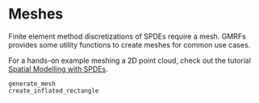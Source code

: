 # Meshes
Finite element method discretizations of SPDEs require a mesh.
GMRFs provides some utility functions to create meshes for common use cases.

For a hands-on example meshing a 2D point cloud, check out the tutorial
[Spatial Modelling with SPDEs](@ref).

```@docs
generate_mesh
create_inflated_rectangle
```
